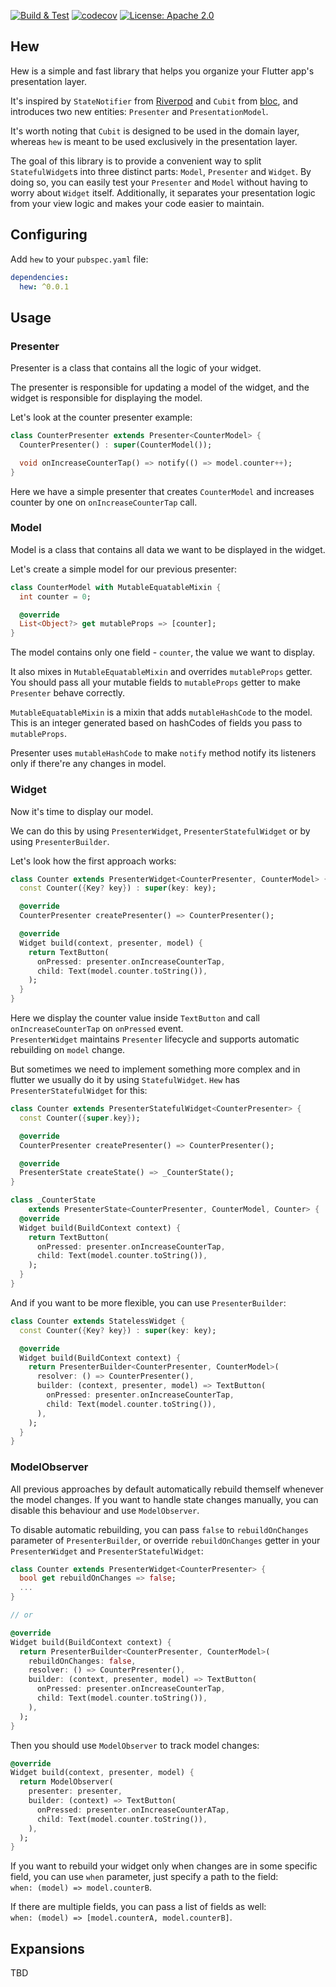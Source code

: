 <p>
<a href="https://github.com/festelo/hew/actions"><img src="https://github.com/festelo/hew/actions/workflows/tests.yml/badge.svg" alt="Build & Test"></a>
<a href="https://codecov.io/gh/festelo/hew"><img src="https://codecov.io/gh/festelo/hew/branch/main/graph/badge.svg" alt="codecov"></a>
<a href="https://opensource.org/licenses/Apache-2.0"><img src="https://img.shields.io/badge/License-Apache_2.0-blue.svg" alt="License: Apache 2.0"></a>
</p>

## Hew

Hew is a simple and fast library that helps you organize your Flutter app's presentation layer.  

It's inspired by `StateNotifier` from [Riverpod](https://riverpod.dev/)  and `Cubit` from [bloc](https://pub.dev/packages/bloc), and introduces two new entities: `Presenter` and `PresentationModel`.  
  
It's worth noting that `Cubit` is designed to be used in the domain layer, whereas `hew` is meant to be used exclusively in the presentation layer.  

The goal of this library is to provide a convenient way to split `StatefulWidget`s into three distinct parts:  `Model`, `Presenter` and `Widget`. By doing so, you can easily test your `Presenter` and `Model` without having to worry about `Widget` itself. Additionally, it separates your presentation logic from your view logic and makes your code easier to maintain.

## Configuring

Add `hew` to your `pubspec.yaml` file:

```yaml
dependencies:
  hew: ^0.0.1
```

## Usage

### Presenter

Presenter is a class that contains all the logic of your widget.

The presenter is responsible for updating a model of the widget, and the widget is responsible for displaying the model.

Let's look at the counter presenter example:

```dart
class CounterPresenter extends Presenter<CounterModel> {
  CounterPresenter() : super(CounterModel());

  void onIncreaseCounterTap() => notify(() => model.counter++);
}
```

Here we have a simple presenter that creates `CounterModel` and increases counter by one on `onIncreaseCounterTap` call.

### Model

Model is a class that contains all data we want to be displayed in the widget.

Let's create a simple model for our previous presenter:

```dart
class CounterModel with MutableEquatableMixin {
  int counter = 0;

  @override
  List<Object?> get mutableProps => [counter];
}
```

The model contains only one field - `counter`, the value we want to display.  
  
It also mixes in `MutableEquatableMixin` and overrides `mutableProps` getter.  
You should pass all your mutable fields to `mutableProps` getter to make `Presenter` behave correctly.  
  
`MutableEquatableMixin` is a mixin that adds `mutableHashCode` to the model. This is an integer generated based on hashCodes of fields you pass to `mutableProps`.  
  
Presenter uses `mutableHashCode` to make `notify` method notify its listeners only if there're any changes in model.

### Widget

Now it's time to display our model.

We can do this by using `PresenterWidget`, `PresenterStatefulWidget` or by using `PresenterBuilder`. 

Let's look how the first approach works:

```dart
class Counter extends PresenterWidget<CounterPresenter, CounterModel> {
  const Counter({Key? key}) : super(key: key);

  @override
  CounterPresenter createPresenter() => CounterPresenter();

  @override
  Widget build(context, presenter, model) {
    return TextButton(
      onPressed: presenter.onIncreaseCounterTap,
      child: Text(model.counter.toString()),
    );
  }
}
```

Here we display the counter value inside `TextButton` and call `onIncreaseCounterTap` on `onPressed` event.   
`PresenterWidget` maintains `Presenter` lifecycle and supports automatic rebuilding on `model` change.
  
But sometimes we need to implement something more complex and in flutter we usually do it by using `StatefulWidget`. `Hew` has `PresenterStatefulWidget` for this:  


```dart
class Counter extends PresenterStatefulWidget<CounterPresenter> {
  const Counter({super.key});

  @override
  CounterPresenter createPresenter() => CounterPresenter();

  @override
  PresenterState createState() => _CounterState();
}

class _CounterState
    extends PresenterState<CounterPresenter, CounterModel, Counter> {
  @override
  Widget build(BuildContext context) {
    return TextButton(
      onPressed: presenter.onIncreaseCounterTap,
      child: Text(model.counter.toString()),
    );
  }
}
```

And if you want to be more flexible, you can use `PresenterBuilder`:

```dart
class Counter extends StatelessWidget {
  const Counter({Key? key}) : super(key: key);

  @override
  Widget build(BuildContext context) {
    return PresenterBuilder<CounterPresenter, CounterModel>(
      resolver: () => CounterPresenter(),
      builder: (context, presenter, model) => TextButton(
        onPressed: presenter.onIncreaseCounterTap,
        child: Text(model.counter.toString()),
      ),
    );
  }
}

```

### ModelObserver

All previous approaches by default automatically rebuild themself whenever the model changes. If you want to handle state changes manually, you can disable this behaviour and use `ModelObserver`.

To disable automatic rebuilding, you can pass `false` to `rebuildOnChanges` parameter of `PresenterBuilder`, or override `rebuildOnChanges` getter in your `PresenterWidget` and `PresenterStatefulWidget`:

```dart
class Counter extends PresenterWidget<CounterPresenter> {
  bool get rebuildOnChanges => false;
  ...
}

// or

@override
Widget build(BuildContext context) {
  return PresenterBuilder<CounterPresenter, CounterModel>(
    rebuildOnChanges: false,
    resolver: () => CounterPresenter(),
    builder: (context, presenter, model) => TextButton(
      onPressed: presenter.onIncreaseCounterTap,
      child: Text(model.counter.toString()),
    ),
  );
}
```

Then you should use `ModelObserver` to track model changes:

```dart
@override
Widget build(context, presenter, model) {
  return ModelObserver(
    presenter: presenter,
    builder: (context) => TextButton(
      onPressed: presenter.onIncreaseCounterATap,
      child: Text(model.counter.toString()),
    ),
  );
}
```

If you want to rebuild your widget only when changes are in some specific field, you can use `when` parameter, just specify a path to the field:  
`when: (model) => model.counterB`.   

If there are multiple fields, you can pass a list of fields as well:  
`when: (model) => [model.counterA, model.counterB]`.

## Expansions

TBD